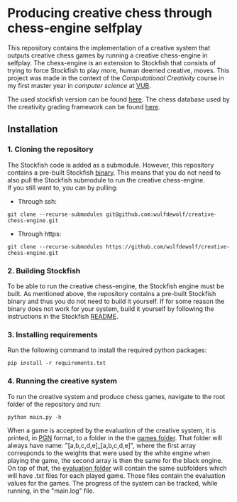 # Producing creative chess through chess-engine selfplay
This repository contains the implementation of a creative system that outputs creative chess games by running a creative chess-engine in selfplay.
The chess-engine is an extension to Stockfish that consists of trying to force Stockfish to play more, human deemed creative, moves.
This project was made in the context of the _Computational Creativity_ course in my first master year in _computer science_ at [VUB](https://www.vub.be).

The used stockfish version can be found [here](https://github.com/official-stockfish/Stockfish).
The chess database used by the creativity grading framework can be found [here](https://www.chessdb.cn/cloudbookc_api_en.html).


## Installation

### 1. Cloning the repository
The Stockfish code is added as a submodule. However, this repository contains a pre-built Stockfish [binary](extended-engine/binary/stockfish). This means that you do not need to also pull the Stockfish submodule to run the creative chess-engine.  
If you still want to, you can by pulling:
* Through ssh:
```console
git clone --recurse-submodules git@github.com:wulfdewolf/creative-chess-engine.git
```
* Through https:
```console
git clone --recurse-submodules https://github.com/wulfdewolf/creative-chess-engine.git
```

### 2. Building Stockfish
To be able to run the creative chess-engine, the Stockfish engine must be built. 
As mentioned above, the repository contains a pre-built Stockfish binary and thus you do not need to build it yourself.
If for some reason the binary does not work for your system, build it yourself by following the instructions in the Stockfish [README](https://github.com/official-stockfish/Stockfish/blob/master/README.md).

### 3. Installing requirements
Run the following command to install the required python packages:
```console
pip install -r requirements.txt
```

### 4. Running the creative system
To run the creative system and produce chess games, navigate to the root folder of the repository and run:
```console
python main.py -h
```
When a game is accepted by the evaluation of the creative system, it is printed, in [PGN](http://www.saremba.de/chessgml/standards/pgn/pgn-complete.htm) format, to a folder in the the [games folder](games/). That folder will always have name: "[a,b,c,d,e]_[a,b,c,d,e]", where the first array corresponds to the weights that were used by the white engine when playing the game, the second array is then the same for the black engine. On top of that, the [evaluation folder](evaluation/) will contain the same subfolders which will have .txt files for each played game. Those files contain the evaluation values for the games. 
The progress of the system can be tracked, while running, in the "main.log" file. 